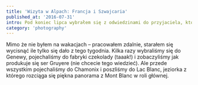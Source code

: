 ```yaml
---
title: 'Wizyta w Alpach: Francja i Szwajcaria'
published_at: '2016-07-31'
intro: Pod koniec lipca wybrałem się z odwiedzinami do przyjaciela, który pracował w CERN i mieszkał w pięknej wiosce otoczonej winnicami i górami. Pierwszy raz w życiu widziałem Alpy i od razu się w nich zakochałem.
category: 'photography'
---
```


Mimo że nie byłem na wakacjach – pracowałem zdalnie, starałem się wycisnąć ile tylko się dało z tego tygodnia. Kilka razy wybraliśmy się do Genewy, pojechaliśmy do fabryki czekolady (taaak!) i zobaczyliśmy jak produkuje się ser Gruyere (nie chcecie tego wiedzieć). Ale przede wszystkim pojechaliśmy do Chamonix i poszliśmy do Lac Blanc, jeziorka z którego rozciąga się piękna panorama z Mont Blanc w roli głównej.

<photo-lazy src="https://lukaszrados.pl/upload/stories/alpy/308.jpg" padding-bottom="66.666"></photo-lazy>

<photo-lazy src="https://lukaszrados.pl/upload/stories/alpy/309.jpg" padding-bottom="66.666"></photo-lazy>

<photo-lazy src="https://lukaszrados.pl/upload/stories/alpy/310.jpg" padding-bottom="66.666"></photo-lazy>

<photo-lazy src="https://lukaszrados.pl/upload/stories/alpy/311.jpg" padding-bottom="66.666"></photo-lazy>

<photo-lazy src="https://lukaszrados.pl/upload/stories/alpy/312.jpg" padding-bottom="66.666"></photo-lazy>

<photo-lazy src="https://lukaszrados.pl/upload/stories/alpy/313.jpg" padding-bottom="66.666"></photo-lazy>

<photo-lazy src="https://lukaszrados.pl/upload/stories/alpy/314.jpg" padding-bottom="66.666"></photo-lazy>

<photo-lazy src="https://lukaszrados.pl/upload/stories/alpy/315.jpg" padding-bottom="150"></photo-lazy>

<photo-lazy src="https://lukaszrados.pl/upload/stories/alpy/316.jpg" padding-bottom="150"></photo-lazy>

<photo-lazy src="https://lukaszrados.pl/upload/stories/alpy/317.jpg" padding-bottom="150"></photo-lazy>

<photo-lazy src="https://lukaszrados.pl/upload/stories/alpy/318.jpg" padding-bottom="66.666"></photo-lazy>

<photo-lazy src="https://lukaszrados.pl/upload/stories/alpy/319.jpg" padding-bottom="66.666"></photo-lazy>

<photo-lazy src="https://lukaszrados.pl/upload/stories/alpy/320.jpg" padding-bottom="66.666"></photo-lazy>

<photo-lazy src="https://lukaszrados.pl/upload/stories/alpy/321.jpg" padding-bottom="66.666"></photo-lazy>
